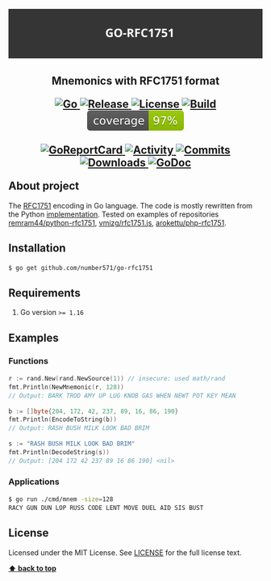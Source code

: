 <p align="center">
    <img src="images/go-rfc1751_logo.png" alt="go-rfc1751_logo.png"/>
</p>

<h2>
	<p align="center">
    	<strong>
	        Mnemonics with RFC1751 format
   		</strong>
	</p>
	<p align="center">
		<a href="https://github.com/topics/golang">
        	<img src="https://img.shields.io/github/go-mod/go-version/number571/go-rfc1751" alt="Go" />
		</a>
		<a href="https://github.com/number571/go-rfc1751/releases">
        	<img src="https://img.shields.io/github/v/release/number571/go-rfc1751.svg" alt="Release" />
		</a>
		<a href="https://github.com/number571/go-rfc1751/blob/master/LICENSE">
        	<img src="https://img.shields.io/github/license/number571/go-rfc1751.svg" alt="License" />
		</a>
		<a href="https://github.com/number571/go-rfc1751/actions">
        	<img src="https://github.com/number571/go-rfc1751/actions/workflows/go.yml/badge.svg" alt="Build" />
		</a>
		<a href="https://github.com/number571/go-rfc1751/blob/c5bd2b4f6efe50674c322175b0d2783f301e4732/Makefile#L43">
        	<img src="test/badge_coverage.svg" alt="Coverage" />
		</a>
	</p>
	<p align="center">
		<a href="https://goreportcard.com/report/github.com/number571/go-rfc1751">
        	<img src="https://goreportcard.com/badge/github.com/number571/go-rfc1751" alt="GoReportCard" />
		</a>
		<a href="https://github.com/number571/go-rfc1751/pulse">
        	<img src="https://img.shields.io/github/commit-activity/m/number571/go-rfc1751" alt="Activity" />
		</a>
		<a href="https://github.com/number571/go-rfc1751/commits/master">
        	<img src="https://img.shields.io/github/last-commit/number571/go-rfc1751.svg" alt="Commits" />
		</a>
		<a href="https://img.shields.io/github/downloads/number571/go-rfc1751/total.svg">
        	<img src="https://img.shields.io/github/downloads/number571/go-rfc1751/total.svg" alt="Downloads" />
		</a>
		<a href="https://godoc.org/github.com/number571/go-rfc1751">
        	<img src="https://godoc.org/github.com/number571/go-rfc1751?status.svg" alt="GoDoc" />
		</a>
	</p>
    About project
</h2>

The [RFC1751](https://datatracker.ietf.org/doc/html/rfc1751) encoding in Go language. The code is mostly rewritten from the Python [implementation](https://github.com/remram44/python-rfc1751). Tested on examples of repositories [remram44/python-rfc1751](https://github.com/remram44/python-rfc1751), [vmizg/rfc1751.js](https://github.com/vmizg/rfc1751.js), [arokettu/php-rfc1751](https://github.com/arokettu/php-rfc1751).

## Installation

```bash
$ go get github.com/number571/go-rfc1751
```

## Requirements

1. Go version `>= 1.16`

## Examples

### Functions

```go
r := rand.New(rand.NewSource(1)) // insecure: used math/rand
fmt.Println(NewMnemonic(r, 128))
// Output: BARK TROD AMY UP LUG KNOB GAS WHEN NEWT POT KEY MEAN
```

```go
b := []byte{204, 172, 42, 237, 89, 16, 86, 190}
fmt.Println(EncodeToString(b))
// Output: RASH BUSH MILK LOOK BAD BRIM
```

```go
s := "RASH BUSH MILK LOOK BAD BRIM"
fmt.Println(DecodeString(s))
// Output: [204 172 42 237 89 16 86 190] <nil>
```

### Applications

```bash
$ go run ./cmd/mnem -size=128
RACY GUN DUN LOP RUSS CODE LENT MOVE DUEL AID SIS BUST
```

## License

Licensed under the MIT License. See [LICENSE](LICENSE) for the full license text.

**[⬆ back to top](#installation)**
